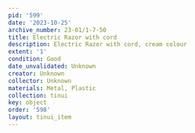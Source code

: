 ```yaml
---
pid: '599'
date: '2023-10-25'
archive_number: 23-01/1-7-50
title: Electric Razor with cord
description: Electric Razor with cord, cream colour
extent: '1'
condition: Good
date_unvalidated: Unknown
creator: Unknown
collector: Unknown
materials: Metal, Plastic
collection: tinui
key: object
order: '598'
layout: tinui_item
---
```

